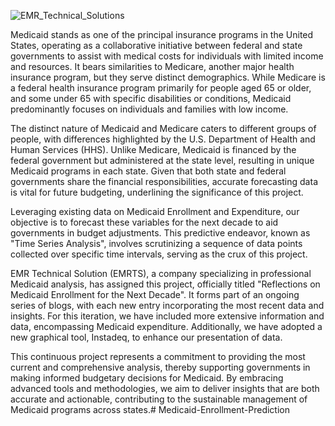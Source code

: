 ![EMR_Technical_Solutions](https://github.com/bravealex1/Medicaid-Enrollment-Prediction/assets/67205873/351769a1-ea10-46d3-9502-a0051c4ec265)

Medicaid stands as one of the principal insurance programs in the United States, operating as a collaborative initiative between federal and state governments to assist with medical costs for individuals with limited income and resources. It bears similarities to Medicare, another major health insurance program, but they serve distinct demographics. While Medicare is a federal health insurance program primarily for people aged 65 or older, and some under 65 with specific disabilities or conditions, Medicaid predominantly focuses on individuals and families with low income.

The distinct nature of Medicaid and Medicare caters to different groups of people, with differences highlighted by the U.S. Department of Health and Human Services (HHS). Unlike Medicare, Medicaid is financed by the federal government but administered at the state level, resulting in unique Medicaid programs in each state. Given that both state and federal governments share the financial responsibilities, accurate forecasting data is vital for future budgeting, underlining the significance of this project.

Leveraging existing data on Medicaid Enrollment and Expenditure, our objective is to forecast these variables for the next decade to aid governments in budget adjustments. This predictive endeavor, known as "Time Series Analysis", involves scrutinizing a sequence of data points collected over specific time intervals, serving as the crux of this project.

EMR Technical Solution (EMRTS), a company specializing in professional Medicaid analysis, has assigned this project, officially titled "Reflections on Medicaid Enrollment for the Next Decade". It forms part of an ongoing series of blogs, with each new entry incorporating the most recent data and insights. For this iteration, we have included more extensive information and data, encompassing Medicaid expenditure. Additionally, we have adopted a new graphical tool, Instadeq, to enhance our presentation of data.

This continuous project represents a commitment to providing the most current and comprehensive analysis, thereby supporting governments in making informed budgetary decisions for Medicaid. By embracing advanced tools and methodologies, we aim to deliver insights that are both accurate and actionable, contributing to the sustainable management of Medicaid programs across states.# Medicaid-Enrollment-Prediction
